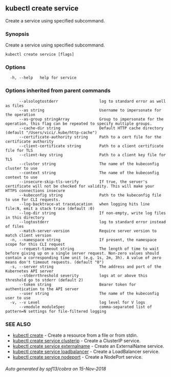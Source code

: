 ## kubectl create service

Create a service using specified subcommand.

### Synopsis

Create a service using specified subcommand.

```
kubectl create service [flags]
```

### Options

```
  -h, --help   help for service
```

### Options inherited from parent commands

```
      --alsologtostderr                  log to standard error as well as files
      --as string                        Username to impersonate for the operation
      --as-group stringArray             Group to impersonate for the operation, this flag can be repeated to specify multiple groups.
      --cache-dir string                 Default HTTP cache directory (default "/Users/vici/.kube/http-cache")
      --certificate-authority string     Path to a cert file for the certificate authority
      --client-certificate string        Path to a client certificate file for TLS
      --client-key string                Path to a client key file for TLS
      --cluster string                   The name of the kubeconfig cluster to use
      --context string                   The name of the kubeconfig context to use
      --insecure-skip-tls-verify         If true, the server's certificate will not be checked for validity. This will make your HTTPS connections insecure
      --kubeconfig string                Path to the kubeconfig file to use for CLI requests.
      --log-backtrace-at traceLocation   when logging hits line file:N, emit a stack trace (default :0)
      --log-dir string                   If non-empty, write log files in this directory
      --logtostderr                      log to standard error instead of files
      --match-server-version             Require server version to match client version
  -n, --namespace string                 If present, the namespace scope for this CLI request
      --request-timeout string           The length of time to wait before giving up on a single server request. Non-zero values should contain a corresponding time unit (e.g. 1s, 2m, 3h). A value of zero means don't timeout requests. (default "0")
  -s, --server string                    The address and port of the Kubernetes API server
      --stderrthreshold severity         logs at or above this threshold go to stderr (default 2)
      --token string                     Bearer token for authentication to the API server
      --user string                      The name of the kubeconfig user to use
  -v, --v Level                          log level for V logs
      --vmodule moduleSpec               comma-separated list of pattern=N settings for file-filtered logging
```

### SEE ALSO

* [kubectl create](kubectl_create.md)	 - Create a resource from a file or from stdin.
* [kubectl create service clusterip](kubectl_create_service_clusterip.md)	 - Create a ClusterIP service.
* [kubectl create service externalname](kubectl_create_service_externalname.md)	 - Create an ExternalName service.
* [kubectl create service loadbalancer](kubectl_create_service_loadbalancer.md)	 - Create a LoadBalancer service.
* [kubectl create service nodeport](kubectl_create_service_nodeport.md)	 - Create a NodePort service.

###### Auto generated by spf13/cobra on 15-Nov-2018
